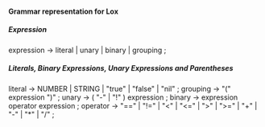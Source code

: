 #### Grammar representation for Lox
##### Expression
expression  -> literal
	    | unary
	    | binary
	    | grouping ;

##### Literals, Binary Expressions, Unary Expressions and Parentheses
literal	    -> NUMBER | STRING | "true" | "false" | "nil" ;
grouping    -> "(" expression ")" ;
unary	    -> ( "-" | "!" ) expression ;
binary	    -> expression operator expression ;
operator    -> "==" | "!=" | "<" | "<=" | ">" | ">="
	    | "+"  | "-"  | "*" | "/" ;

